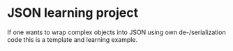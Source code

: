 # JSON learning project

If one wants to wrap complex objects into JSON using own de-/serialization code this is a template and learning example.
